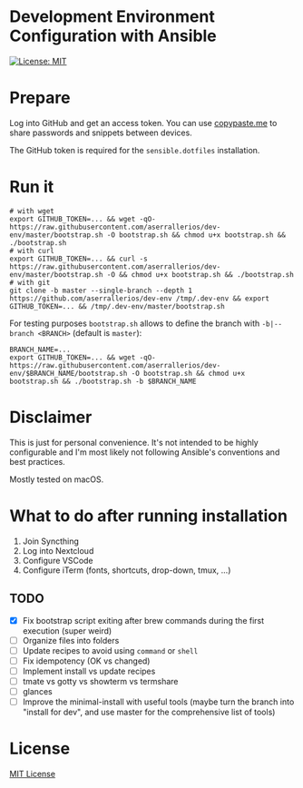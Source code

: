 Development Environment Configuration with Ansible
==================================================

[![License: MIT](https://img.shields.io/badge/license-MIT%20License-blue.svg)](https://raw.githubusercontent.com/aserrallerios/dev-env/master/LICENSE)

# Prepare

Log into GitHub and get an access token. You can use [copypaste.me](https://copypaste.me) to share passwords and snippets between devices.

The GitHub token is required for the `sensible.dotfiles` installation.

# Run it

```shell
# with wget
export GITHUB_TOKEN=... && wget -qO- https://raw.githubusercontent.com/aserrallerios/dev-env/master/bootstrap.sh -O bootstrap.sh && chmod u+x bootstrap.sh && ./bootstrap.sh
# with curl
export GITHUB_TOKEN=... && curl -s https://raw.githubusercontent.com/aserrallerios/dev-env/master/bootstrap.sh -O && chmod u+x bootstrap.sh && ./bootstrap.sh
# with git
git clone -b master --single-branch --depth 1 https://github.com/aserrallerios/dev-env /tmp/.dev-env && export GITHUB_TOKEN=... && /tmp/.dev-env/master/bootstrap.sh
```

For testing purposes `bootstrap.sh` allows to define the branch with `-b|--branch <BRANCH>` (default is `master`):

```shell
BRANCH_NAME=...
export GITHUB_TOKEN=... && wget -qO- https://raw.githubusercontent.com/aserrallerios/dev-env/$BRANCH_NAME/bootstrap.sh -O bootstrap.sh && chmod u+x bootstrap.sh && ./bootstrap.sh -b $BRANCH_NAME
```

# Disclaimer

This is just for personal convenience. It's not intended to be highly configurable and I'm most likely not following Ansible's conventions and best practices.

Mostly tested on macOS.

# What to do after running installation

1. Join Syncthing
2. Log into Nextcloud
3. Configure VSCode
4. Configure iTerm (fonts, shortcuts, drop-down, tmux, ...)

## TODO

- [x] Fix bootstrap script exiting after brew commands during the first execution (super weird)
- [ ] Organize files into folders
- [ ] Update recipes to avoid using `command` or `shell`
- [ ] Fix idempotency (OK vs changed)
- [ ] Implement install vs update recipes
- [ ] tmate vs gotty vs showterm vs termshare
- [ ] glances
- [ ] Improve the minimal-install with useful tools (maybe turn the branch into "install for dev", and use master for the comprehensive list of tools)

# License

[MIT License](LICENSE)
